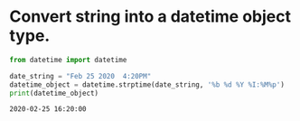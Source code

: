 # Convert string into a datetime object type.


```python
from datetime import datetime

date_string = "Feb 25 2020  4:20PM"
datetime_object = datetime.strptime(date_string, '%b %d %Y %I:%M%p')
print(datetime_object)

```

    2020-02-25 16:20:00
    


```python

```
